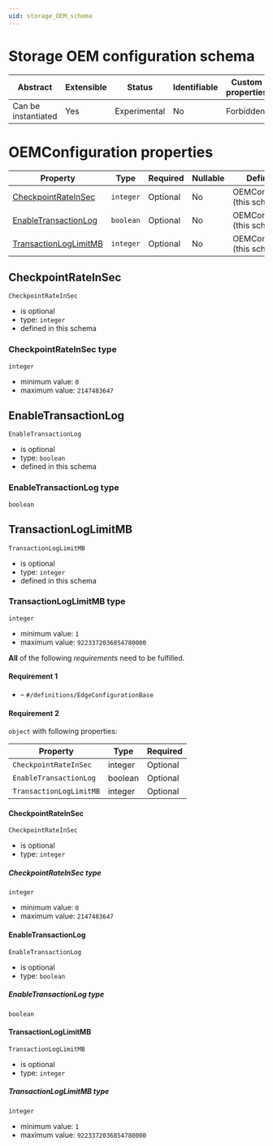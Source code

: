 ```yaml
---
uid: storage_OEM_schema
---
```


# Storage OEM configuration schema

| Abstract            | Extensible | Status       | Identifiable | Custom properties | Additional properties | Defined in                                         |
| ------------------- | ---------- | ------------ | ------------ | ----------------- | --------------------- | -------------------------------------------------- |
| Can be instantiated | Yes        | Experimental | No           | Forbidden         | Forbidden             | [Storage_OEM_schema.json](Storage_OEM_schema.json) |

# OEMConfiguration properties

| Property                                        | Type      | Required | Nullable | Defined by                     |
| ----------------------------------------------- | --------- | -------- | -------- | ------------------------------ |
| [CheckpointRateInSec](#checkpointrateinsec)     | `integer` | Optional | No       | OEMConfiguration (this schema) |
| [EnableTransactionLog](#enabletransactionlog)   | `boolean` | Optional | No       | OEMConfiguration (this schema) |
| [TransactionLogLimitMB](#transactionloglimitmb) | `integer` | Optional | No       | OEMConfiguration (this schema) |

## CheckpointRateInSec

`CheckpointRateInSec`

- is optional
- type: `integer`
- defined in this schema

### CheckpointRateInSec type

`integer`

- minimum value: `0`
- maximum value: `2147483647`

## EnableTransactionLog

`EnableTransactionLog`

- is optional
- type: `boolean`
- defined in this schema

### EnableTransactionLog type

`boolean`

## TransactionLogLimitMB

`TransactionLogLimitMB`

- is optional
- type: `integer`
- defined in this schema

### TransactionLogLimitMB type

`integer`

- minimum value: `1`
- maximum value: `9223372036854780000`

**All** of the following _requirements_ need to be fulfilled.

#### Requirement 1

- []() – `#/definitions/EdgeConfigurationBase`

#### Requirement 2

`object` with following properties:

| Property                | Type    | Required |
| ----------------------- | ------- | -------- |
| `CheckpointRateInSec`   | integer | Optional |
| `EnableTransactionLog`  | boolean | Optional |
| `TransactionLogLimitMB` | integer | Optional |

#### CheckpointRateInSec

`CheckpointRateInSec`

- is optional
- type: `integer`

##### CheckpointRateInSec type

`integer`

- minimum value: `0`
- maximum value: `2147483647`

#### EnableTransactionLog

`EnableTransactionLog`

- is optional
- type: `boolean`

##### EnableTransactionLog type

`boolean`

#### TransactionLogLimitMB

`TransactionLogLimitMB`

- is optional
- type: `integer`

##### TransactionLogLimitMB type

`integer`

- minimum value: `1`
- maximum value: `9223372036854780000`
